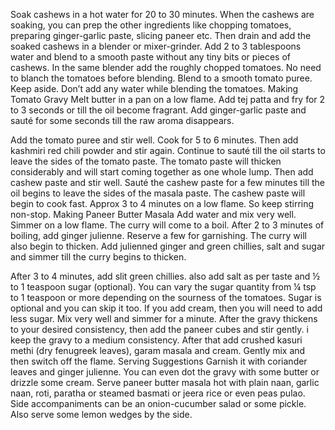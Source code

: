 Soak cashews in a hot water for 20 to 30 minutes. When the cashews are soaking, you can prep the other ingredients like chopping tomatoes, preparing ginger-garlic paste, slicing paneer etc.
Then drain and add the soaked cashews in a blender or mixer-grinder.
Add 2 to 3 tablespoons water and blend to a smooth paste without any tiny bits or pieces of cashews.
In the same blender add the roughly chopped tomatoes. No need to blanch the tomatoes before blending.
Blend to a smooth tomato puree. Keep aside. Don’t add any water while blending the tomatoes.
Making Tomato Gravy
Melt butter in a pan on a low flame. Add tej patta and fry for 2 to 3 seconds or till the oil become fragrant.
Add ginger-garlic paste and sauté for some seconds till the raw aroma disappears.

Add the tomato puree and stir well. Cook for 5 to 6 minutes. Then add kashmiri red chili powder and stir again. Continue to sauté till the oil starts to leave the sides of the tomato paste. The tomato paste will thicken considerably and will start coming together as one whole lump. 
Then add cashew paste and stir well. Sauté the cashew paste for a few minutes till the oil begins to leave the sides of the masala paste.
The cashew paste will begin to cook fast. Approx 3 to 4 minutes on a low flame. So keep stirring non-stop.
Making Paneer Butter Masala
Add water and mix very well. Simmer on a low flame.
The curry will come to a boil. 
After 2 to 3 minutes of boiling, add ginger julienne. Reserve a few for garnishing. The curry will also begin to thicken.
Add julienned ginger and green chillies, salt and sugar and simmer till the curry begins to thicken.

After 3 to 4 minutes, add slit green chillies. also add salt as per taste and ½ to 1 teaspoon sugar (optional). 
You can vary the sugar quantity from ¼ tsp to 1 teaspoon or more depending on the sourness of the tomatoes. Sugar is optional and you can skip it too. If you add cream, then you will need to add less sugar.
Mix very well and simmer for a minute.
After the gravy thickens to your desired consistency, then add the paneer cubes and stir gently. i keep the gravy to a medium consistency. 
After that add crushed kasuri methi (dry fenugreek leaves), garam masala and cream. Gently mix and then switch off the flame. 
Serving Suggestions
Garnish it with coriander leaves and ginger julienne. 
You can even dot the gravy with some butter or drizzle some cream. 
Serve paneer butter masala hot with plain naan, garlic naan, roti, paratha or steamed basmati or jeera rice or even peas pulao.
Side accompaniments can be an onion-cucumber salad or some pickle. Also serve some lemon wedges by the side. 